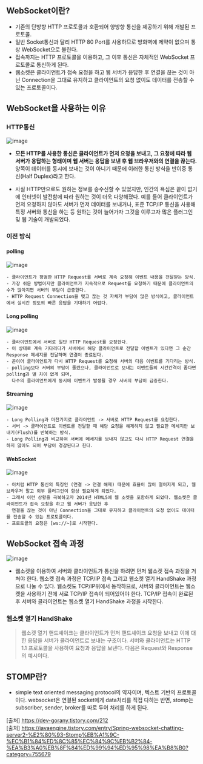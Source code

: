 ## WebSocket이란? 
  - 기존의 단방향 HTTP 프로토콜과 호환되어 양방향 통신을 제공하기 위해 개발된 프로토콜.   
  - 일반 Socket통신과 달리 HTTP 80 Port를 사용하므로 방화벽에 제약이 없으며 통상 WebSocket으로 불린다. 
  - 접속까지는 HTTP 프로토콜을 이용하고, 그 이후 통신은 자체적인 WebSocket 프로토콜로 통신하게 된다.
  -  웹소켓은 클라이언트가 접속 요청을 하고 웹 서버가 응답한 후 연결을 끊는 것이 아닌 Connection을 그대로 유지하고 클라이언트의 요청 없이도 데이터를 전송할 수 있는 프로토콜이다.

## WebSocket을 사용하는 이유
### HTTP통신
![image](https://user-images.githubusercontent.com/66583397/124771147-df923200-df75-11eb-97e8-ba78ee8b252c.png) 

- <b>모든 HTTP를 사용한 통신은 클라이언트가 먼저 요청을 보내고, 그 요청에 따라 웹 서버가 응답하는 형태이며 웹 서버는 응답을 보낸 후 웹 브라우저와의 연결을 끊는다.</b> 양쪽이 데이터를 동시에 보내는 것이 아니기 때문에 이러한 통신 방식을 반이중 통신(Half Duplex)라고 한다.

- 사실 HTTP만으로도 원하는 정보를 송수신할 수 있었지만, 인간의 욕심은 끝이 없기에 인터넷이 발전함에 따라 원하는 것이 더욱 다양해졌다. 예를 들어 클라이언트가 먼저 요청하지 않아도 서버가 먼저 데이터를 보내거나, 표준 TCP/IP 통신을 사용해 특정 서버와 통신을 하는 등 원하는 것이 늘어가자 그것을 이루고자 많은 플러그인 및 웹 기술이 개발되었다.


### 이전 방식
#### polling
![image](https://user-images.githubusercontent.com/66583397/124771961-8b3b8200-df76-11eb-8062-53f8a7171d94.png)

    - 클라이언트가 평범한 HTTP Request를 서버로 계속 요청해 이벤트 내용을 전달받는 방식.
    - 가장 쉬운 방법이지만 클라이언트가 지속적으로 Request를 요청하기 때문에 클라이언트의 수가 많아지면 서버의 부담이 급증한다.
    - HTTP Request Connection을 맺고 끊는 것 자체가 부담이 많은 방식이고, 클라이언트에서 실시간 정도의 빠른 응답을 기대하기 어렵다.

#### Long polling
![image](https://user-images.githubusercontent.com/66583397/124771981-8ecf0900-df76-11eb-83a2-315e373ba21a.png)

    - 클라이언트에서 서버로 일단 HTTP Request를 요청한다.
    - 이 상태로 계속 기다리다가 서버에서 해당 클라이언트로 전달할 이벤트가 있다면 그 순간 Response 메세지를 전달하며 연결이 종료된다.
    - 곧이어 클라이언트가 다시 HTTP Request를 요청해 서버의 다음 이벤트를 기다리는 방식.
    - polling보다 서버의 부담이 줄겠으나, 클라이언트로 보내는 이벤트들의 시간간격이 좁다면 polling과 별 차이 없게 되며,
      다수의 클라이언트에게 동시에 이벤트가 발생될 경우 서버의 부담이 급증한다.

#### Streaming
![image](https://user-images.githubusercontent.com/66583397/124771992-91c9f980-df76-11eb-9eb3-9d8ca962862b.png)

    - Long Polling과 마찬가지로 클라이언트 -> 서버로 HTTP Request를 요청한다.
    - 서버 -> 클라이언트로 이벤트를 전달할 때 해당 요청을 해제하지 않고 필요한 메세지만 보내기(Flush)를 반복하는 방식.
    - Long Polling과 비교하여 서버에 메세지를 보내지 않고도 다시 HTTP Request 연결을 하지 않아도 되어 부담이 경감된다고 한다.

#### WebSocket
![image](https://user-images.githubusercontent.com/66583397/124772009-94c4ea00-df76-11eb-8ab7-1f975568a2fd.png)

    - 이처럼 HTTP 통신의 특징인 (연결 -> 연결 해제) 때문에 효율이 많이 떨어지게 되고, 웹 브라우저 말고 외부 플러그인이 항상 필요하게 되었다.
    - 그래서 이런 상황을 극복하고자 2014년 HTML5에 웹 소켓을 포함하게 되었다. 웹소켓은 클라이언트가 접속 요청을 하고 웹 서버가 응답한 후
      연결을 끊는 것이 아닌 Connection을 그대로 유지하고 클라이언트의 요청 없이도 데이터를 전송할 수 있는 프로토콜이다.
    - 프로토콜의 요청은 [ws://~]로 시작한다.

## WebSocket 접속 과정
![image](https://user-images.githubusercontent.com/66583397/124769793-bae98a80-df74-11eb-910a-a5c13f2e6f4c.png)

  - 웹소켓을 이용하여 서버와 클라이언트가 통신을 하려면 먼저 웹소켓 접속 과정을 거쳐야 한다. 웹소켓 접속 과정은 TCP/IP 접속 그리고 웹소켓 열기 HandShake 과정으로 나눌 수 있다. 웹소켓도 TCP/IP위에서 동작하므로, 서버와 클라이언트는 웹소켓을 사용하기 전에 서로 TCP/IP 접속이 되어있어야 한다. TCP/IP 접속이 완료된 후 서버와 클라이언트는 웹소켓 열기 HandShake 과정을 시작한다.

### 웹소켓 열기 HandShake
> 웹소켓 열기 핸드셰이크는 클라이언트가 먼저 핸드셰이크 요청을 보내고 이에 대한 응답을 서버가 클라이언트로 보내는 구조이다. 서버와 클라이언트는 HTTP 1.1 프로토콜을 사용하여 요청과 응답을 보낸다. 다음은 Request와 Response의 예시이다.

## STOMP란?
- simple text oriented messaging protocol의 약자이며, 텍스트 기반의 프로토콜이다. websocket은 연결된 socket에게 data처리를 직접 다하는 반면, stomp는 subscriber, sender, broker를 따로 두어 처리를 하게 된다.


[출처] https://dev-gorany.tistory.com/212  
[출처] https://javaengine.tistory.com/entry/Spring-websocket-chatting-server2-%E2%80%93-Stomp%EB%A1%9C-%EC%B1%84%ED%8C%85%EC%84%9C%EB%B2%84-%EA%B3%A0%EB%8F%84%ED%99%94%ED%95%98%EA%B8%B0?category=755679
